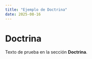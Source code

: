 ```yaml
---
title: "Ejemplo de Doctrina"
date: 2025-08-16
---
```

# Doctrina
Texto de prueba en la sección **Doctrina**.

